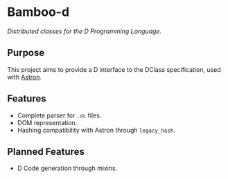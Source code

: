 # Bamboo-d
*Distributed classes for the D Programming Language.*

## Purpose
This project aims to provide a D interface to the DClass specification, used with [Astron](https://github.com/Astron/Astron).

## Features
* Complete parser for `.dc` files.
* DOM representation.
* Hashing compatibility with Astron through `legacy_hash`.

## Planned Features
* D Code generation through mixins.

